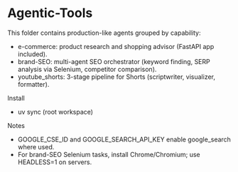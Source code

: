 # Agentic-Tools

This folder contains production-like agents grouped by capability:
- e-commerce: product research and shopping advisor (FastAPI app included).
- brand-SEO: multi-agent SEO orchestrator (keyword finding, SERP analysis via Selenium, competitor comparison).
- youtube_shorts: 3-stage pipeline for Shorts (scriptwriter, visualizer, formatter).

Install
- uv sync (root workspace)

Notes
- GOOGLE_CSE_ID and GOOGLE_SEARCH_API_KEY enable google_search where used.
- For brand-SEO Selenium tasks, install Chrome/Chromium; use HEADLESS=1 on servers.
